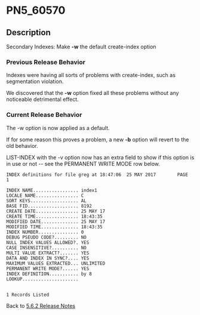# PN5_60570

<PageHeader />

## Description

Secondary Indexes: Make **-w** the default create-index option

### Previous Release Behavior

Indexes were having all sorts of problems with create-index, such as segmentation violation.

We discovered that the **-w** option fixed all these problems without any noticeable detrimental effect.

### Current Release Behavior

The -w option is now applied as a default.

If for some reason this proves a problem, a new **-b** option will revert to the old behavior.

LIST-INDEX with the -v option now has an extra field to show if this option is in use or not -- see the PERMANENT WRITE MODE row below.

```
INDEX definitions for file greg at 18:47:06  25 MAY 2017        PAGE    1

INDEX NAME................. index1
LOCALE NAME................ C
SORT KEYS.................. AL
BASE FID................... 8192
CREATE DATE................ 25 MAY 17
CREATE TIME................ 18:43:35
MODIFIED DATE.............. 25 MAY 17
MODIFIED TIME.............. 18:43:35
INDEX NUMBER............... 0
DEBUG PSEUDO CODE?......... NO
NULL INDEX VALUES ALLOWED?. YES
CASE INSENSITIVE?.......... NO
MULTI VALUE EXTRACT?....... YES
DATA AND INDEX IN SYNC?.... YES
MAXIMUM VALUES EXTRACTED... UNLIMITED
PERMANENT WRITE MODE?...... YES
INDEX DEFINITION........... by 8
LOOKUP.....................


1 Records Listed
```

Back to [5.6.2 Release Notes](./../README.md)

  
<PageFooter />
